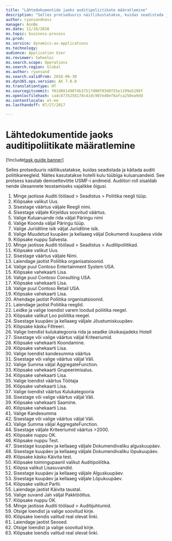 ```yaml
--- 
title: "Lähtedokumentide jaoks auditipoliitikate määratlemine"
description: "Selles protseduuris näitlikustatakse, kuidas seadistada ja käitada auditi poliitikareegleid."
author: ryansandness
manager: AnnBe
ms.date: 11/10/2016
ms.topic: business-process
ms.prod: 
ms.service: dynamics-ax-applications
ms.technology: 
audience: Application User
ms.reviewer: twheeloc
ms.search.scope: Operations
ms.search.region: Global
ms.author: ryansand
ms.search.validFrom: 2016-06-30
ms.dyn365.ops.version: AX 7.0.0
ms.translationtype: HT
ms.sourcegitcommit: f01d88149074b37517d00f03d8f55e1199a5198f
ms.openlocfilehash: ca4c8735258170c41dc907ed0ef8afca250ea9dd
ms.contentlocale: et-ee
ms.lasthandoff: 07/27/2017

---
```

# <a name="define-audit-policies-for-source-documents"></a>Lähtedokumentide jaoks auditipoliitikate määratlemine

[!include[task guide banner](../../includes/task-guide-banner.md)]

Selles protseduuris näitlikustatakse, kuidas seadistada ja käitada auditi poliitikareegleid. Näites kasutatakse hotelli kulu tüübiga kuluaruandeid. See protsess kasutab demoettevõtte USMF-i andmeid. Audiitori roll sisaldab nende ülesannete teostamiseks vajalikke õigusi.

1. Minge jaotisse Auditi töölaud > Seadistus > Poliitika reegli tüüp.
2. Klõpsake valikut Uus.
3. Sisestage väärtus väljale Reegli nimi.
4. Sisestage väljale Kirjeldus soovitud väärtus.
5. Valige Kuluaruande rida väljal Päringu nimi
6. Valige Koonda väljal Päringu tüüp.
7. Valige Juriidiline isik väljal Juriidiline isik.
8. Valige Muudetud kuupäev ja kellaaeg väljal Dokumendi kuupäeva viide
9. Klõpsake nuppu Salvesta.
10. Minge jaotisse Auditi töölaud > Seadistus > Auditipoliitikad.
11. Klõpsake valikut Uus.
12. Sisestage väärtus väljale Nimi.
13. Laiendage jaotist Poliitika organisatsioonid.
14. Valige puul Contoso Entertainment System USA.
15. Klõpsake vahekaarti Lisa.
16. Valige puul Contoso Consulting USA.
17. Klõpsake vahekaarti Lisa.
18. Valige puul Contoso Retail USA.
19. Klõpsake vahekaarti Lisa.
20. Ahendage jaotist Poliitika organisatsioonid.
21. Laiendage jaotist Poliitika reeglid.
22. Leidke ja valige loendist varem loodud poliitika reegel.
23. Klõpsake valikut Loo poliitika reegel.
24. Sisestage kuupäev ja kellaaeg väljale Jõustumiskuupäev.
25. Klõpsake käsku Filtreeri.
26. Valige loendist kulukategooria rida ja seadke üksikasjadeks Hotell
27. Sisestage või valige väärtus väljal Kriteeriumid.
28. Klõpsake vahekaarti Koondamine.
29. Klõpsake vahekaarti Lisa.
30. Valige loendist kandesumma väärtus
31. Sisestage või valige väärtus väljal Väli.
32. Valige Summa väljal AggregateFunction.
33. Klõpsake vahekaarti Grupeerimisalus.
34. Klõpsake vahekaarti Lisa.
35. Valige loendist väärtus Töötaja  
36. Klõpsake vahekaarti Lisa.
37. Valige loendist väärtus Kulukategooria
38. Sisestage või valige väärtus väljal Väli.
39. Klõpsake vahekaarti Saamine.
40. Klõpsake vahekaarti Lisa.
41. Valige Kandesumma
42. Sisestage või valige väärtus väljal Väli.
43. Valige Summa väljal AggregateFunction.
44. Sisestage väljale Kriteeriumid väärtus >2000.
45. Klõpsake nuppu OK.
46. Klõpsake nuppu Test.
47. Sisestage kuupäev ja kellaaeg väljale Dokumendivaliku alguskuupäev.
48. Sisestage kuupäev ja kellaaeg väljale Dokumendivaliku lõpukuupäev.
49. Klõpsake käsku Käivita test.
50. Klõpsake toimingupaanil valikut Auditipoliitika.
51. Klõpsa valikut Lisasuvandid.
52. Sisestage kuupäev ja kellaaeg väljale Alguskuupäev.
53. Sisestage kuupäev ja kellaaeg väljale Lõpukuupäev.
54. Klõpsake valikut Partii.
55. Laiendage jaotist Käivita taustal.
56. Valige suvand Jah väljal Pakktöötlus.
57. Klõpsake nuppu OK.
58. Minge jaotisse Auditi töölaud > Auditijuhtumid.
59. Otsige loendist ja valige soovitud kirje.
60. Klõpsake loendis valitud real olevat linki.
61. Laiendage jaotist Seosed.
62. Otsige loendist ja valige soovitud kirje.
63. Klõpsake loendis valitud real olevat linki.


